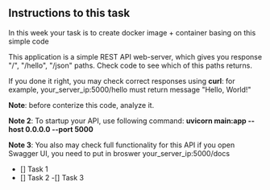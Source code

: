 ## Instructions to this task

In this week your task is to create docker image + container basing on this simple code

This application is a simple REST API web-server, which gives you response "/", "/hello", "/json" paths. Check code to see which of this paths returns.

If you done it right, you may check correct responses using **curl**: for example, your_server_ip:5000/hello must return message "Hello, World!"

**Note**: before conterize this code, analyze it.

**Note 2**: To startup your API, use following command: **uvicorn main:app --host 0.0.0.0 --port 5000**

**Note 3**: You also may check full functionality for this API if you open Swagger UI, you need to put in broswer your_server_ip:5000/docs

- [] Task 1
- [] Task 2
 -[] Task 3
